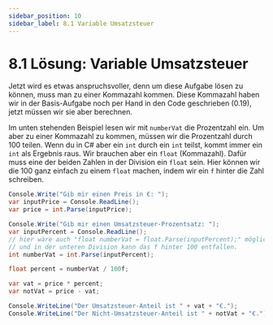 ```yaml
---
sidebar_position: 10
sidebar_label: 8.1 Variable Umsatzsteuer
---
```


# 8.1 Lösung: Variable Umsatzsteuer

Jetzt wird es etwas anspruchsvoller, denn um diese Aufgabe lösen zu können, muss man zu einer Kommazahl kommen. Diese Kommazahl haben wir in der Basis-Aufgabe noch per Hand in den Code geschrieben (0.19), jetzt müssen wir sie aber berechnen.

Im unten stehenden Beispiel lesen wir mit `numberVat` die Prozentzahl ein. Um aber zu einer Kommazahl zu kommen, müssen wir die Prozentzahl durch 100 teilen. Wenn du in C# aber ein `int` durch ein `int` teilst, kommt immer ein `int` als Ergebnis raus. Wir brauchen aber ein `float` (Kommazahl). Dafür muss eine der beiden Zahlen in der Division ein `float` sein. Hier können wir die 100 ganz einfach zu einem `float` machen, indem wir ein `f` hinter die Zahl schreiben.

```cs
Console.Write("Gib mir einen Preis in €: ");
var inputPrice = Console.ReadLine();
var price = int.Parse(inputPrice);

Console.Write("Gib mir einen Umsatzsteuer-Prozentsatz: ");
var inputPercent = Console.ReadLine();
// hier wäre auch "float numberVat = float.Parse(inputPercent);" möglich. Dann wäre numberVat ein float
// und in der unteren Division kann das f hinter 100 entfallen.
int numberVat = int.Parse(inputPercent);

float percent = numberVat / 100f;

var vat = price * percent;
var notVat = price - vat;

Console.WriteLine("Der Umsatzsteuer-Anteil ist " + vat + "€.");
Console.WriteLine("Der Nicht-Umsatzsteuer-Anteil ist " + notVat + "€.");
```